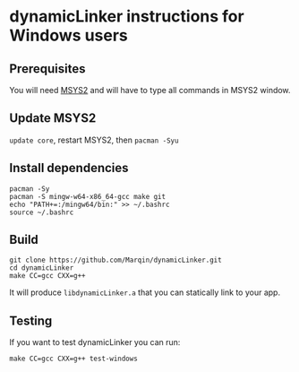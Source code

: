# dynamicLinker instructions for Windows users

## Prerequisites
You will need [MSYS2](https://msys2.github.io/) and will have to type all commands in MSYS2 window.

## Update MSYS2
`update core`, restart MSYS2, then `pacman -Syu`

## Install dependencies

    pacman -Sy
    pacman -S mingw-w64-x86_64-gcc make git
    echo "PATH+=:/mingw64/bin:" >> ~/.bashrc
    source ~/.bashrc

## Build

    git clone https://github.com/Marqin/dynamicLinker.git
    cd dynamicLinker
    make CC=gcc CXX=g++

It will produce `libdynamicLinker.a` that you can statically link to your app.

## Testing

If you want to test dynamicLinker you can run:

    make CC=gcc CXX=g++ test-windows
